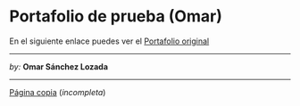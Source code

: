 # Portafolio de prueba (Omar)

En el siguiente enlace puedes ver el [Portafolio original](https://pvngu.com/)

---

_by:_ **Omar Sánchez Lozada**

---
[Página copia](https://miguelangelrosasocampo.github.io/pvngu.com/) (_incompleta_)
